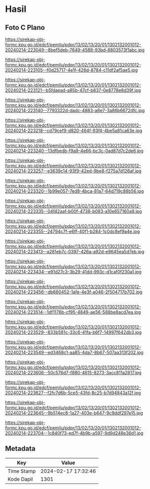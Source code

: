 # Hasil

## Foto C Plano

https://sirekap-obj-formc.kpu.go.id/edcf/pemilu/pdpr/13/02/13/20/01/1302132001012-20240214-223049--8bef5deb-7649-4588-93bd-8803573f1abc.jpg

https://sirekap-obj-formc.kpu.go.id/edcf/pemilu/pdpr/13/02/13/20/01/1302132001012-20240214-223105--f0d25717-4e1f-426d-8784-c11df2af5ae5.jpg

https://sirekap-obj-formc.kpu.go.id/edcf/pemilu/pdpr/13/02/13/20/01/1302132001012-20240214-223121--b5fdaead-a85b-47cf-b837-0e8778e8d39f.jpg

https://sirekap-obj-formc.kpu.go.id/edcf/pemilu/pdpr/13/02/13/20/01/1302132001012-20240214-223140--7793322d-dadc-4883-a6e7-3a86b6672dfc.jpg

https://sirekap-obj-formc.kpu.go.id/edcf/pemilu/pdpr/13/02/13/20/01/1302132001012-20240214-223218--cd79cef9-d820-464f-93f4-4be5a81ca63e.jpg

https://sirekap-obj-formc.kpu.go.id/edcf/pemilu/pdpr/13/02/13/20/01/1302132001012-20240214-223240--13dfbedb-f9a9-4e66-bc3c-0ad87d7c2de6.jpg

https://sirekap-obj-formc.kpu.go.id/edcf/pemilu/pdpr/13/02/13/20/01/1302132001012-20240214-223257--e3639c14-93f9-42ed-9be8-f275a7d126af.jpg

https://sirekap-obj-formc.kpu.go.id/edcf/pemilu/pdpr/13/02/13/20/01/1302132001012-20240214-223320--1b99e057-7ed8-4bca-81a7-64d719c88b56.jpg

https://sirekap-obj-formc.kpu.go.id/edcf/pemilu/pdpr/13/02/13/20/01/1302132001012-20240214-223335--04f42aaf-b00f-4738-b083-a10e657160a9.jpg

https://sirekap-obj-formc.kpu.go.id/edcf/pemilu/pdpr/13/02/13/20/01/1302132001012-20240214-223355--24794c7f-e6ff-40f1-b284-1c0dc8ef9a4e.jpg

https://sirekap-obj-formc.kpu.go.id/edcf/pemilu/pdpr/13/02/13/20/01/1302132001012-20240214-223413--a281eb7c-0397-426a-a92d-e9645ea5d7eb.jpg

https://sirekap-obj-formc.kpu.go.id/edcf/pemilu/pdpr/13/02/13/20/01/1302132001012-20240214-223434--e91d27c3-3b29-41dd-993c-d1caf0f230a1.jpg

https://sirekap-obj-formc.kpu.go.id/edcf/pemilu/pdpr/13/02/13/20/01/1302132001012-20240214-223456--db660452-1afe-4e3f-a046-2f504717b702.jpg

https://sirekap-obj-formc.kpu.go.id/edcf/pemilu/pdpr/13/02/13/20/01/1302132001012-20240214-223514--1df1176b-cf95-4849-ae56-588be8acd7ea.jpg

https://sirekap-obj-formc.kpu.go.id/edcf/pemilu/pdpr/13/02/13/20/01/1302132001012-20240214-223529--833b581c-33c6-41fa-b6f7-14997f642db3.jpg

https://sirekap-obj-formc.kpu.go.id/edcf/pemilu/pdpr/13/02/13/20/01/1302132001012-20240214-223549--ed3468c1-aa85-4da7-8b67-507aa313f202.jpg

https://sirekap-obj-formc.kpu.go.id/edcf/pemilu/pdpr/13/02/13/20/01/1302132001012-20240214-223606--50c576d7-f880-4615-8273-3acc811a2817.jpg

https://sirekap-obj-formc.kpu.go.id/edcf/pemilu/pdpr/13/02/13/20/01/1302132001012-20240214-223627--f2fc7d6b-5ce5-43fd-8c25-b7d94843a12f.jpg

https://sirekap-obj-formc.kpu.go.id/edcf/pemilu/pdpr/13/02/13/20/01/1302132001012-20240214-223645--9b514ec8-1a27-403e-b647-9c9ddf297e15.jpg

https://sirekap-obj-formc.kpu.go.id/edcf/pemilu/pdpr/13/02/13/20/01/1302132001012-20240214-223704--1c840f73-ed7f-4b9b-a597-9d9d248e36d1.jpg


## Metadata

| Key        | Value               |
| ---------- | ------------------- |
| Time Stamp | 2024-02-17 17:32:46 |
| Kode Dapil | 1301                |



